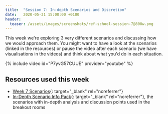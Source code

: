 ```yaml
---
title:  "Session 7: In-depth Scenarios and Discretion"
date:   2020-05-31 15:00:00 +0100
header:
  teaser: /assets/images/screenshots/ref-school-session-7@800w.png
---
```

<!-- more -->

This week we're exploring 3 very different scenarios and discussing how we would approach them. You might want to have a look at the scenarios (linked in the resources) or pause the video after each scenario (we have visualisations in the videos) and think about what you'd do in each situation.

{% include video id="P7yvG57CUUE" provider="youtube" %}

## Resources used this week
- [Week 7 Scenarios][]{: target="_blank" rel="noreferrer"}
- [In-Depth Scenario Info Pack][]{: target="_blank" rel="noreferrer"}, the scenarios with in-depth analysis and discussion points used in the breakout rooms

[Week 7 Scenarios]: <https://tinyurl.com/RefSchoolScenarios>
[In-Depth Scenario Info Pack]: <https://tinyurl.com/RefSchoolScenarios-Info>

